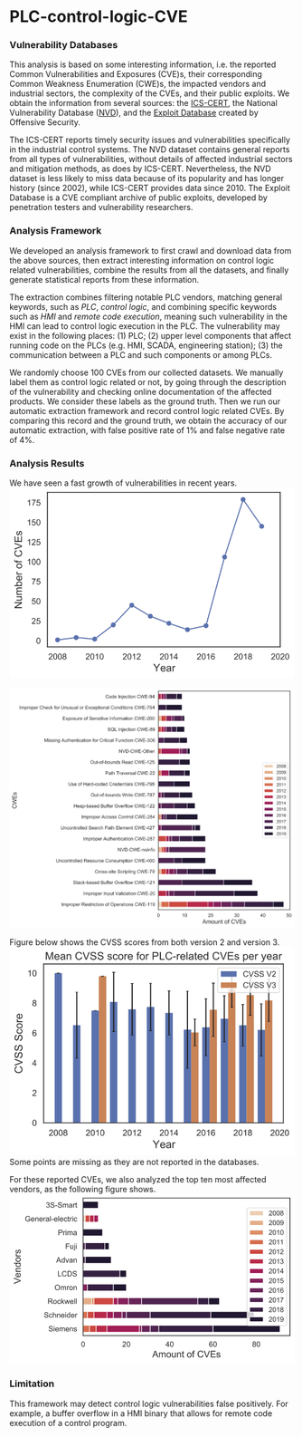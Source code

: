 # PLC-control-logic-CVE

### Vulnerability Databases
This analysis is based on some interesting information, i.e. the reported Common Vulnerabilities and Exposures (CVE)s, their corresponding Common Weakness Enumeration (CWE)s, the impacted vendors and industrial sectors, the complexity of the CVEs, and their public exploits. We obtain the information from several sources: the [ICS-CERT](https://www.us-cert.gov/ics), the National Vulnerability Database ([NVD](https://nvd.nist.gov/vuln/data-feeds)), and the [Exploit Database](https://www.exploit-db.com) created by Offensive Security. 

The ICS-CERT reports timely security issues and vulnerabilities specifically in the industrial control systems. The NVD dataset contains general reports from all types of vulnerabilities, without details of affected industrial sectors and mitigation methods, as does by ICS-CERT. Nevertheless, the NVD dataset is less likely to miss data because of its popularity and has longer history (since 2002), while ICS-CERT provides data since 2010. The Exploit Database is a CVE compliant archive of public exploits, developed by penetration testers and vulnerability researchers. 

### Analysis Framework
We developed an analysis framework to first crawl and download data from the above sources, then extract interesting information on control logic related vulnerabilities, combine the results from all the datasets, and finally generate statistical reports from these information.

The extraction combines filtering notable PLC vendors, matching general keywords, such as *PLC*, *control logic*, and combining specific keywords such as *HMI* and *remote code execution*, meaning such vulnerability in the HMI can lead to control logic execution in the PLC. The vulnerability may exist in the following places: (1) PLC; (2) upper level components that affect running code on the PLCs (e.g. HMI, SCADA, engineering station); (3) the communication between a PLC and such components or among PLCs.

We randomly choose 100 CVEs from our collected datasets. We manually label them as control logic related or not, by going through the description of the vulnerability and checking online documentation of the affected products. We consider these labels as the ground truth. Then we run our automatic extraction framework and record control logic related CVEs. By comparing this record and the ground truth, we obtain the accuracy of our automatic extraction,
with false positive rate of 1\% and false negative rate of 4\%.

### Analysis Results
We have seen a fast growth of vulnerabilities in recent years.
![Yearly reported control logic related CVEs](https://github.com/gracesrm/PLC-control-logic-CVE/blob/master/fig/Common_CVE.png?raw=true&sanitize=true "Optional Title")

![The type of CWEs and their corresponding number reported per year](https://github.com/gracesrm/PLC-control-logic-CVE/blob/master/fig/Common_CWE.png)

Figure below shows the CVSS scores from both version 2 and version 3.
![The complexity of control logic related CVEs, depicted with the mean and the standard deviation of CVSS scores.](https://github.com/gracesrm/PLC-control-logic-CVE/blob/master/fig/Common_CVSS.png) Some points are missing as they are not reported in the databases.

For these reported CVEs, we also analyzed the top ten most affected vendors, as the following figure shows. 
![Notable PLC vendors and number of related control logic vulnerabilities reported per year](https://github.com/gracesrm/PLC-control-logic-CVE/blob/master/fig/Common_Vendor.png)

### Limitation
This framework may detect control logic vulnerabilities false positively. For example, 
a buffer overflow in a HMI binary that allows for remote code execution of a control program. 
